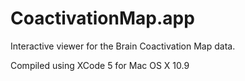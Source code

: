 CoactivationMap.app
===================

Interactive viewer for the Brain Coactivation Map data.

Compiled using XCode 5 for Mac OS X 10.9
